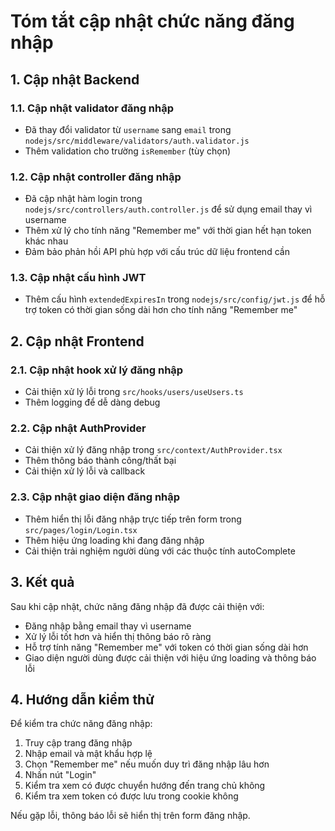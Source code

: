 # Tóm tắt cập nhật chức năng đăng nhập

## 1. Cập nhật Backend

### 1.1. Cập nhật validator đăng nhập
- Đã thay đổi validator từ `username` sang `email` trong `nodejs/src/middleware/validators/auth.validator.js`
- Thêm validation cho trường `isRemember` (tùy chọn)

### 1.2. Cập nhật controller đăng nhập
- Đã cập nhật hàm login trong `nodejs/src/controllers/auth.controller.js` để sử dụng email thay vì username
- Thêm xử lý cho tính năng "Remember me" với thời gian hết hạn token khác nhau
- Đảm bảo phản hồi API phù hợp với cấu trúc dữ liệu frontend cần

### 1.3. Cập nhật cấu hình JWT
- Thêm cấu hình `extendedExpiresIn` trong `nodejs/src/config/jwt.js` để hỗ trợ token có thời gian sống dài hơn cho tính năng "Remember me"

## 2. Cập nhật Frontend

### 2.1. Cập nhật hook xử lý đăng nhập
- Cải thiện xử lý lỗi trong `src/hooks/users/useUsers.ts`
- Thêm logging để dễ dàng debug

### 2.2. Cập nhật AuthProvider
- Cải thiện xử lý đăng nhập trong `src/context/AuthProvider.tsx`
- Thêm thông báo thành công/thất bại
- Cải thiện xử lý lỗi và callback

### 2.3. Cập nhật giao diện đăng nhập
- Thêm hiển thị lỗi đăng nhập trực tiếp trên form trong `src/pages/login/Login.tsx`
- Thêm hiệu ứng loading khi đang đăng nhập
- Cải thiện trải nghiệm người dùng với các thuộc tính autoComplete

## 3. Kết quả

Sau khi cập nhật, chức năng đăng nhập đã được cải thiện với:
- Đăng nhập bằng email thay vì username
- Xử lý lỗi tốt hơn và hiển thị thông báo rõ ràng
- Hỗ trợ tính năng "Remember me" với token có thời gian sống dài hơn
- Giao diện người dùng được cải thiện với hiệu ứng loading và thông báo lỗi

## 4. Hướng dẫn kiểm thử

Để kiểm tra chức năng đăng nhập:
1. Truy cập trang đăng nhập
2. Nhập email và mật khẩu hợp lệ
3. Chọn "Remember me" nếu muốn duy trì đăng nhập lâu hơn
4. Nhấn nút "Login"
5. Kiểm tra xem có được chuyển hướng đến trang chủ không
6. Kiểm tra xem token có được lưu trong cookie không

Nếu gặp lỗi, thông báo lỗi sẽ hiển thị trên form đăng nhập.